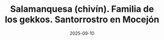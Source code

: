 ---
title: "Salamanquesa (chivín). Familia de los gekkos. Santorrostro en Mocejón"
src: "/photos/lizard.webp"     
alt: "Cría de salamanquesa."
w: 1920                        
h: 1200                         
date: 2025-09-10               
category: macro              
tags: ["Rural"]
---